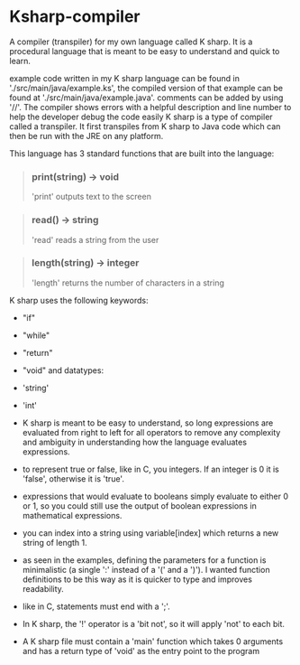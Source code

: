 # Ksharp-compiler
A compiler (transpiler) for my own language called K sharp. It is a procedural language that is meant to be easy to understand and quick to learn.

example code written in my K sharp language can be found in './src/main/java/example.ks', the compiled version of that example can be found at './src/main/java/example.java'.
comments can be added by using '//'.
The compiler shows errors with a helpful description and line number to help the developer debug the code easily
K sharp is a type of compiler called a transpiler. It first transpiles from K sharp to Java code which can then be run with the JRE on any platform.

This language has 3 standard functions that are built into the language:
> ### print(string) -> void
> 'print' outputs text to the screen

> ### read() -> string
> 'read' reads a string from the user

> ### length(string) -> integer
> 'length' returns the number of characters in a string

K sharp uses the following keywords: 
- "if"
- "while"
- "return"
- "void"
and datatypes:
- 'string'
- 'int'

- K sharp is meant to be easy to understand, so long expressions are evaluated from right to left for all operators to remove any complexity and ambiguity in understanding how the language evaluates expressions.
- to represent true or false, like in C, you integers. If an integer is 0 it is 'false', otherwise it is 'true'.
- expressions that would evaluate to booleans simply evaluate to either 0 or 1, so you could still use the output of boolean expressions in mathematical expressions.
- you can index into a string using variable[index] which returns a new string of length 1.
- as seen in the examples, defining the parameters for a function is minimalistic (a single ':' instead of a '(' and a ')'). I wanted function definitions to be this way as it is quicker to type and improves readability.
- like in C, statements must end with a ';'.
- In K sharp, the '!' operator is a 'bit not', so it will apply 'not' to each bit.
- A K sharp file must contain a 'main' function which takes 0 arguments and has a return type of 'void' as the entry point to the program

